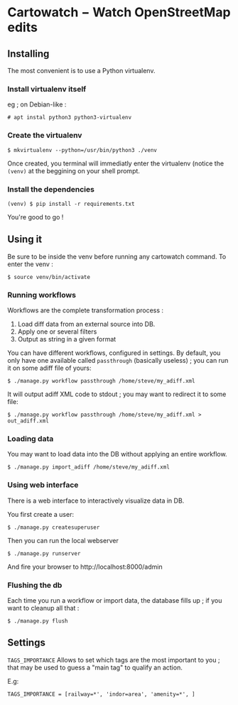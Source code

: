 Cartowatch − Watch OpenStreetMap edits
======================================

Installing
----------

The most convenient is to use a Python virtualenv.

### Install virtualenv itself

eg ; on Debian-like :

    # apt instal python3 python3-virtualenv

### Create the virtualenv

    $ mkvirtualenv --python=/usr/bin/python3 ./venv


Once created, you terminal will immediatly enter the virtualenv (notice the
`(venv)` at the beggining on your shell prompt.

### Install the dependencies

    (venv) $ pip install -r requirements.txt


You're good to go !


Using it
--------

Be sure to be inside the venv before running any cartowatch command. To enter
the venv :

    $ source venv/bin/activate

### Running workflows

Workflows are the complete transformation process :

1. Load diff data from an external source into DB.
2. Apply one or several filters
3. Output as string in a given format

You can have different workflows, configured in settings. By default, you only
have one available called `passthrough` (basically useless) ; you can run it on
some adiff file of yours:

    $ ./manage.py workflow passthrough /home/steve/my_adiff.xml

It will output adiff XML code to stdout ; you may want to redirect it to some
file:

    $ ./manage.py workflow passthrough /home/steve/my_adiff.xml > out_adiff.xml


### Loading data

You may want to load data into the DB without applying an entire workflow.

    $ ./manage.py import_adiff /home/steve/my_adiff.xml


### Using web interface

There is a web interface to interactively visualize data in DB.

You first create a user:

    $ ./manage.py createsuperuser

Then you can run the local webserver


    $ ./manage.py runserver


And fire your browser to http://localhost:8000/admin

### Flushing the db

Each time you run a workflow or import data, the database fills up ; if you
want to cleanup all that :

    $ ./manage.py flush


Settings
--------

`TAGS_IMPORTANCE` Allows to set which tags are the most important to you ; that
may be used to guess a "main tag" to qualify an action.

E.g:

```
TAGS_IMPORTANCE = [railway=*', 'indor=area', 'amenity=*', ]

```
